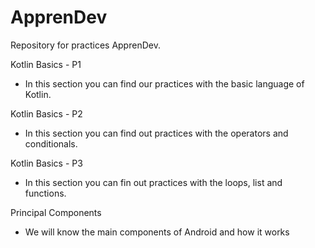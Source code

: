 # ApprenDev
Repository for practices ApprenDev.

Kotlin Basics - P1
- In this section you can find our practices with the basic language of Kotlin.

Kotlin Basics - P2
- In this section you can find out practices with the operators and conditionals.

Kotlin Basics - P3
- In this section you can fin out practices with the loops, list and functions.

Principal Components
- We will know the main components of Android and how it works
